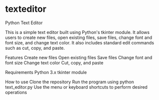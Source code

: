 # texteditor

Python Text Editor

This is a simple text editor built using Python's tkinter module. It allows users to create new files, open existing files, save files, change font and font size, and change text color. It also includes standard edit commands such as cut, copy, and paste.

Features
Create new files
Open existing files
Save files
Change font and font size
Change text color
Cut, copy, and paste

Requirements
Python 3.x
tkinter module

How to use
Clone the repository
Run the program using python text_editor.py
Use the menu or keyboard shortcuts to perform desired operations

